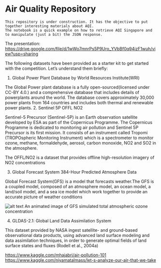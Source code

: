 # Air Quality Repository

```
This repository is under construction. It has the objective to put together interesting materials about AQI.
The notebook is a quick example on how to retrieve AQI Singapore and to manipulate (just a bit) the JSON response.
```

The presentation:
https://drive.google.com/file/d/1wWo7mnrPs5P9Uro_YVbBf0q94izF1wuh/view?usp=sharing

The following datasets have been provided as a starter kit to get started with the competition. Let’s understand them briefly:
1. Global Power Plant Database by World Resources Institute(WRI)

The Global Power plant database is a fully open-sourced(licensed under CC-BY 4.0.) and a comprehensive database that includes details of powerplants around the world. The database covers approximately 30,000 power plants from 164 countries and includes both thermal and renewable power plants.
2. Sentinel 5P OFFL NO2

Sentinel-5 Precursor (Sentinel-5P) is an Earth observation satellite developed by ESA as part of the Copernicus Programme. The Copernicus Programme is dedicated to monitoring air pollution and Sentinel 5P Precursor is its first mission. It consists of an instrument called Tropomi (TROPOspheric Monitoring Instrument) which is a spectrometer to monitor ozone, methane, formaldehyde, aerosol, carbon monoxide, NO2 and SO2 in the atmosphere.


The OFFL/NO2 is a dataset that provides offline high-resolution imagery of NO2 concentrations

3. Global Forecast System 384-Hour Predicted Atmosphere Data

Global Forecast System(GFS) is a model that forecasts weather.The GFS is a coupled model, composed of an atmosphere model, an ocean model, a land/soil model, and a sea ice model which work together to provide an accurate picture of weather conditions

![alt text](https://cdn-images-1.medium.com/max/800/1*10SiCHb5aTr5zeTrHLMbVA.gif)
An animated image of GFS simulated total atmospheric ozone concentration

4. GLDAS-2.1: Global Land Data Assimilation System

This dataset provided by NASA ingest satellite- and ground-based observational data products, using advanced land surface modeling and data assimilation techniques, in order to generate optimal fields of land surface states and fluxes (Rodell et al., 2004a)


https://www.kaggle.com/mhajabri/air-pollution-101
https://www.kaggle.com/niyamatalmass/let-s-analyze-our-air-that-we-take
